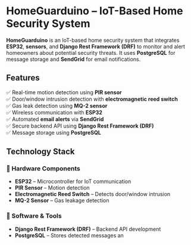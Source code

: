 # HomeGuarduino – IoT-Based Home Security System

**HomeGuarduino** is an IoT-based home security system that integrates **ESP32**, **sensors**, and **Django Rest Framework (DRF)** to monitor and alert homeowners about potential security threats. It uses **PostgreSQL** for message storage and **SendGrid** for email notifications.

## Features
✅ Real-time motion detection using **PIR sensor**  
✅ Door/window intrusion detection with **electromagnetic reed switch**  
✅ Gas leak detection using **MQ-2 sensor**  
✅ Wireless communication with **ESP32**  
✅ Automated **email alerts** via **SendGrid**  
✅ Secure backend API using **Django Rest Framework (DRF)**  
✅ Message storage using **PostgreSQL**  

## Technology Stack

### 🔹 Hardware Components
- **ESP32** – Microcontroller for IoT communication  
- **PIR Sensor** – Motion detection  
- **Electromagnetic Reed Switch** – Detects door/window intrusion  
- **MQ-2 Sensor** – Gas leakage detection  

### 🔹 Software & Tools
- **Django Rest Framework (DRF)** – Backend API development  
- **PostgreSQL** – Stores detected messages an
